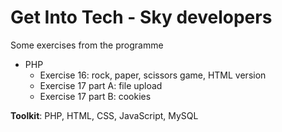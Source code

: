 # Get Into Tech - Sky developers

Some exercises from the programme

- PHP
  - Exercise 16: rock, paper, scissors game, HTML version
  - Exercise 17 part A: file upload
  - Exercise 17 part B: cookies


**Toolkit**: PHP, HTML, CSS, JavaScript, MySQL
